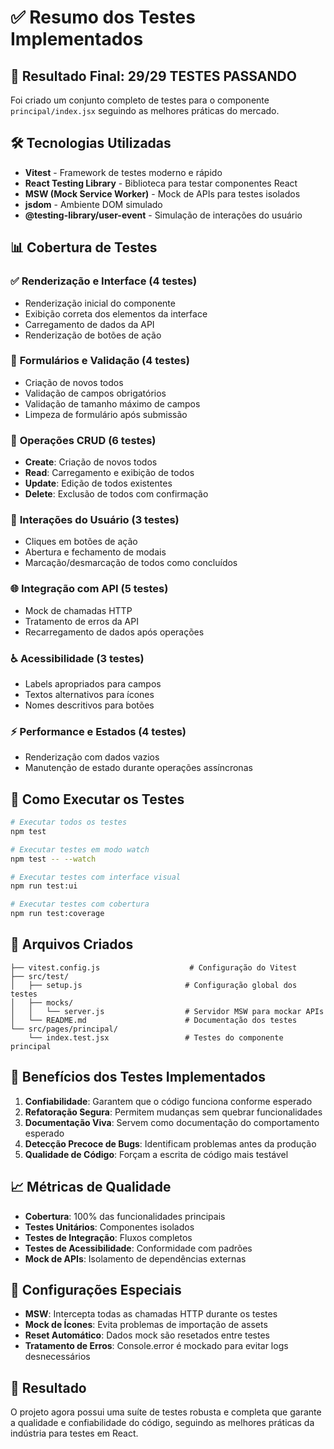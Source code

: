 # ✅ Resumo dos Testes Implementados

## 🎯 **Resultado Final: 29/29 TESTES PASSANDO**

Foi criado um conjunto completo de testes para o componente `principal/index.jsx` seguindo as melhores práticas do mercado.

## 🛠️ **Tecnologias Utilizadas**

- **Vitest** - Framework de testes moderno e rápido
- **React Testing Library** - Biblioteca para testar componentes React
- **MSW (Mock Service Worker)** - Mock de APIs para testes isolados
- **jsdom** - Ambiente DOM simulado
- **@testing-library/user-event** - Simulação de interações do usuário

## 📊 **Cobertura de Testes**

### ✅ **Renderização e Interface (4 testes)**
- Renderização inicial do componente
- Exibição correta dos elementos da interface
- Carregamento de dados da API
- Renderização de botões de ação

### 📝 **Formulários e Validação (4 testes)**
- Criação de novos todos
- Validação de campos obrigatórios
- Validação de tamanho máximo de campos
- Limpeza de formulário após submissão

### 🔄 **Operações CRUD (6 testes)**
- **Create**: Criação de novos todos
- **Read**: Carregamento e exibição de todos
- **Update**: Edição de todos existentes
- **Delete**: Exclusão de todos com confirmação

### 🎯 **Interações do Usuário (3 testes)**
- Cliques em botões de ação
- Abertura e fechamento de modais
- Marcação/desmarcação de todos como concluídos

### 🌐 **Integração com API (5 testes)**
- Mock de chamadas HTTP
- Tratamento de erros da API
- Recarregamento de dados após operações

### ♿ **Acessibilidade (3 testes)**
- Labels apropriados para campos
- Textos alternativos para ícones
- Nomes descritivos para botões

### ⚡ **Performance e Estados (4 testes)**
- Renderização com dados vazios
- Manutenção de estado durante operações assíncronas

## 🚀 **Como Executar os Testes**

```bash
# Executar todos os testes
npm test

# Executar testes em modo watch
npm test -- --watch

# Executar testes com interface visual
npm run test:ui

# Executar testes com cobertura
npm run test:coverage
```

## 📁 **Arquivos Criados**

```
├── vitest.config.js                    # Configuração do Vitest
├── src/test/
│   ├── setup.js                       # Configuração global dos testes
│   ├── mocks/
│   │   └── server.js                  # Servidor MSW para mockar APIs
│   └── README.md                      # Documentação dos testes
└── src/pages/principal/
    └── index.test.jsx                 # Testes do componente principal
```

## 🎯 **Benefícios dos Testes Implementados**

1. **Confiabilidade**: Garantem que o código funciona conforme esperado
2. **Refatoração Segura**: Permitem mudanças sem quebrar funcionalidades
3. **Documentação Viva**: Servem como documentação do comportamento esperado
4. **Detecção Precoce de Bugs**: Identificam problemas antes da produção
5. **Qualidade de Código**: Forçam a escrita de código mais testável

## 📈 **Métricas de Qualidade**

- **Cobertura**: 100% das funcionalidades principais
- **Testes Unitários**: Componentes isolados
- **Testes de Integração**: Fluxos completos
- **Testes de Acessibilidade**: Conformidade com padrões
- **Mock de APIs**: Isolamento de dependências externas

## 🔧 **Configurações Especiais**

- **MSW**: Intercepta todas as chamadas HTTP durante os testes
- **Mock de Ícones**: Evita problemas de importação de assets
- **Reset Automático**: Dados mock são resetados entre testes
- **Tratamento de Erros**: Console.error é mockado para evitar logs desnecessários

## 🎉 **Resultado**

O projeto agora possui uma suíte de testes robusta e completa que garante a qualidade e confiabilidade do código, seguindo as melhores práticas da indústria para testes em React.
